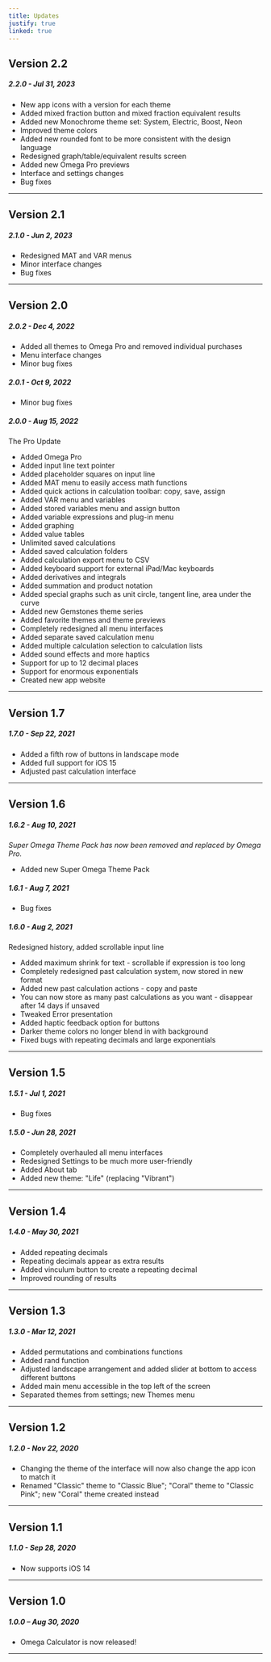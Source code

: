 ```yaml
---
title: Updates
justify: true
linked: true
---
```


## Version 2.2

##### 2.2.0 - Jul 31, 2023

- New app icons with a version for each theme
- Added mixed fraction button and mixed fraction equivalent results
- Added new Monochrome theme set: System, Electric, Boost, Neon
- Improved theme colors
- Added new rounded font to be more consistent with the design language
- Redesigned graph/table/equivalent results screen
- Added new Omega Pro previews
- Interface and settings changes
- Bug fixes

---

## Version 2.1

##### 2.1.0 - Jun 2, 2023

- Redesigned MAT and VAR menus
- Minor interface changes
- Bug fixes

---

## Version 2.0

##### 2.0.2 - Dec 4, 2022

- Added all themes to Omega Pro and removed individual purchases
- Menu interface changes
- Minor bug fixes

##### 2.0.1 - Oct 9, 2022

- Minor bug fixes

##### 2.0.0 - Aug 15, 2022

The Pro Update

- Added Omega Pro
- Added input line text pointer
- Added placeholder squares on input line
- Added MAT menu to easily access math functions
- Added quick actions in calculation toolbar: copy, save, assign
- Added VAR menu and variables
- Added stored variables menu and assign button
- Added variable expressions and plug-in menu
- Added graphing
- Added value tables
- Unlimited saved calculations
- Added saved calculation folders
- Added calculation export menu to CSV
- Added keyboard support for external iPad/Mac keyboards
- Added derivatives and integrals
- Added summation and product notation
- Added special graphs such as unit circle, tangent line, area under the curve
- Added new Gemstones theme series
- Added favorite themes and theme previews
- Completely redesigned all menu interfaces
- Added separate saved calculation menu
- Added multiple calculation selection to calculation lists
- Added sound effects and more haptics
- Support for up to 12 decimal places
- Support for enormous exponentials
- Created new app website

---

## Version 1.7

##### 1.7.0 - Sep 22, 2021

- Added a fifth row of buttons in landscape mode
- Added full support for iOS 15
- Adjusted past calculation interface

---

## Version 1.6

##### 1.6.2 - Aug 10, 2021

*Super Omega Theme Pack has now been removed and replaced by Omega Pro.*

- Added new Super Omega Theme Pack

##### 1.6.1 - Aug 7, 2021

- Bug fixes

##### 1.6.0 - Aug 2, 2021

Redesigned history, added scrollable input line

- Added maximum shrink for text - scrollable if expression is too long
- Completely redesigned past calculation system, now stored in new format
- Added new past calculation actions - copy and paste
- You can now store as many past calculations as you want - disappear after 14 days if unsaved
- Tweaked Error presentation
- Added haptic feedback option for buttons
- Darker theme colors no longer blend in with background
- Fixed bugs with repeating decimals and large exponentials

---

## Version 1.5

##### 1.5.1 - Jul 1, 2021

- Bug fixes

##### 1.5.0 - Jun 28, 2021

- Completely overhauled all menu interfaces
- Redesigned Settings to be much more user-friendly
- Added About tab
- Added new theme: "Life" (replacing "Vibrant")

---

## Version 1.4

##### 1.4.0 - May 30, 2021

- Added repeating decimals
- Repeating decimals appear as extra results
- Added vinculum button to create a repeating decimal
- Improved rounding of results

---

## Version 1.3

##### 1.3.0 - Mar 12, 2021

- Added permutations and combinations functions
- Added rand function
- Adjusted landscape arrangement and added slider at bottom to access different buttons
- Added main menu accessible in the top left of the screen
- Separated themes from settings; new Themes menu

---

## Version 1.2

##### 1.2.0 - Nov 22, 2020

- Changing the theme of the interface will now also change the app icon to match it
- Renamed "Classic" theme to "Classic Blue"; "Coral" theme to "Classic Pink"; new "Coral" theme created instead

---

## Version 1.1

##### 1.1.0 - Sep 28, 2020

- Now supports iOS 14

---

## Version 1.0

##### 1.0.0 – Aug 30, 2020

- Omega Calculator is now released!

---